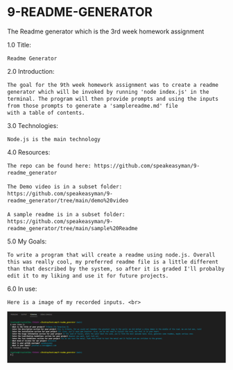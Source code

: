 # 9-README-GENERATOR
The Readme generator which is the 3rd week homework assignment

1.0 Title:

    Readme Generator

2.0 Introduction:

    The goal for the 9th week homework assignment was to create a readme generator which will be invoked by running 'node index.js' in the terminal. The program will then provide prompts and using the inputs from those prompts to generate a 'samplereadme.md' file 
    with a table of contents.

3.0 Technologies:

    Node.js is the main technology

4.0 Resources:


    The repo can be found here: https://github.com/speakeasyman/9-readme_generator

    The Demo video is in a subset folder: https://github.com/speakeasyman/9-readme_generator/tree/main/demo%20video

    A sample readme is in a subset folder: https://github.com/speakeasyman/9-readme_generator/tree/main/sample%20Readme

5.0 My Goals:

    To write a program that will create a readme using node.js. Overall this was really cool, my preferred readme file is a little different than that described by the system, so after it is graded I'll probalby edit it to my liking and use it for future projects.

6.0 In use:

    Here is a image of my recorded inputs. <br>

![Readme_Generator](./img/image.PNG)